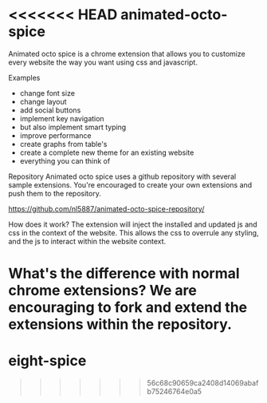<<<<<<< HEAD
animated-octo-spice
===================

Animated octo spice is a chrome extension that allows you to customize every website the way you want using css and javascript. 


Examples
* change font size
* change layout
* add social buttons
* implement key navigation
* but also implement smart typing 
* improve performance
* create graphs from table's
* create a complete new theme for an existing website
* everything you can think of

Repository
Animated octo spice uses a github repository with several sample extensions. You're encouraged to create your own extensions and push them to the repository.

https://github.com/nl5887/animated-octo-spice-repository/

How does it work?
The extension will inject the installed and updated js and css in the context of the website. This allows the css to overrule any styling, and the js to interact within the website context.

What's the difference with normal chrome extensions?
We are encouraging to fork and extend the extensions within the repository.
=======
eight-spice
===========
>>>>>>> 56c68c90659ca2408d14069abafb75246764e0a5
